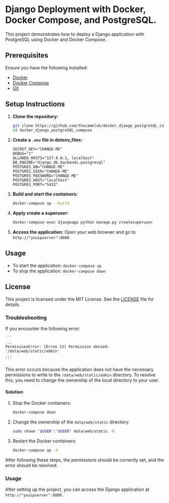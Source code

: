 # Django Deployment with Docker, Docker Compose, and PostgreSQL.

This project demonstrates how to deploy a Django application with PostgreSQL using Docker and Docker Compose.

## Prerequisites

Ensure you have the following installed:
- [Docker](https://docs.docker.com/get-docker/)
- [Docker Compose](https://docs.docker.com/compose/install/)
- [Git](https://git-scm.com/book/en/v2/Getting-Started-Installing-Git)

## Setup Instructions

1. **Clone the repository:**
    ```bash
    git clone https://github.com/thecameluk/docker_django_postgreSQL_compose.git
    cd docker_django_postgreSQL_compose
    ```

2. **Create a `.env` file in dotenv_files:**
    ```.env
    SECRET_KEY="CHANGE-ME"
    DEBUG="1"
    ALLOWED_HOSTS="127.0.0.1, localhost"
    DB_ENGINE="django.db.backends.postgresql"
    POSTGRES_DB="CHANGE-ME"
    POSTGRES_USER="CHANGE-ME"
    POSTGRES_PASSWORD="CHANGE-ME"
    POSTGRES_HOST="localhost"
    POSTGRES_PORT="5432"
    ```

3. **Build and start the containers:**
    ```bash
    docker-compose up --build
    ```

4. **Apply create a superuser:**
    ```bash
    docker-compose exec djangoapp python manage.py createsuperuser
    ```

5. **Access the application:**
    Open your web browser and go to `http://"youipserver":8000`.

## Usage

- To start the application: `docker-compose up`
- To stop the application: `docker-compose down`

## License

This project is licensed under the MIT License. See the [LICENSE](LICENSE) file for details.



### Troubleshooting

If you encounter the following error:

    ```
    ...
    PermissionError: [Errno 13] Permission denied: '/data/web/static/admin'
    ...
    ```
This error occurs because the application does not have the necessary permissions to write to the `/data/web/static/admin` directory. To resolve this, you need to change the ownership of the local directory to your user.

#### Solution

1. Stop the Docker containers:

    ```bash
    docker-compose down
    ```

2. Change the ownership of the `data/web/static` directory:

    ```bash
    sudo chown "$USER":"$USER" data/web/static -R
    ```

3. Restart the Docker containers:

    ```bash
    docker-compose up -d
    ```

After following these steps, the permissions should be correctly set, and the error should be resolved.

### Usage

After setting up the project, you can access the Django application at `http://"youipserver":8000`.
